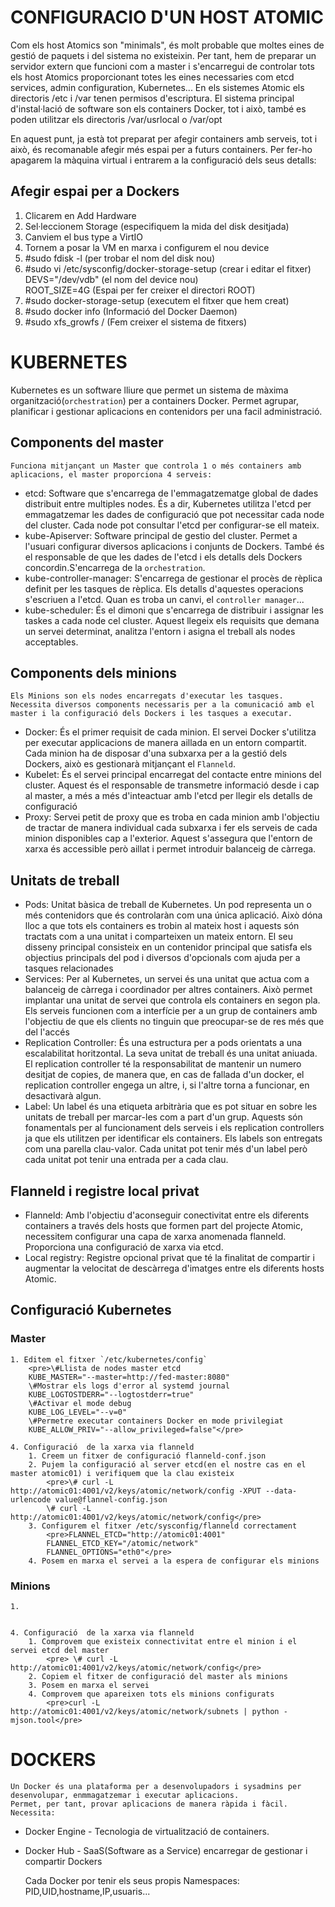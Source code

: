 # CONFIGURACIO D'UN HOST ATOMIC

Com els host Atomics son "minimals", és molt probable que moltes eines de gestió de paquets i del sistema no existeixin.
Per tant, hem de preparar un servidor extern que funcioni com a master i s'encarregui de controlar tots els host Atomics proporcionant totes les eines necessaries com etcd services, admin configuration, Kubernetes...
En els sistemes Atomic els directoris /etc i /var tenen permisos d'escriptura.
El sistema principal d'instal·lació de software son els containers Docker, tot i això, també es poden utilitzar els directoris /var/usrlocal o /var/opt

En aquest punt, ja està tot preparat per afegir containers amb serveis, tot i això, és recomanable afegir més espai per a futurs containers.
Per fer-ho apagarem la màquina virtual i entrarem a la configuració dels seus detalls:

## Afegir espai per a Dockers
1. Clicarem en Add Hardware
2. Sel·leccionem Storage (especifiquem la mida del disk desitjada)
3. Canviem el bus type a VirtIO
4. Tornem a posar la VM en marxa i configurem el nou device
5. \#sudo fdisk -l (per trobar el nom del disk nou)
6. \#sudo vi /etc/sysconfig/docker-storage-setup (crear i editar el fitxer)
	DEVS="/dev/vdb" (el nom del device nou)  
	ROOT_SIZE=4G (Espai per fer creixer el directori ROOT)
7. \#sudo docker-storage-setup (executem el fitxer que hem creat)
8. \#sudo docker info (Informació del Docker Daemon)
9. \#sudo xfs_growfs / (Fem creixer el sistema de fitxers)

# KUBERNETES
Kubernetes es un software lliure que permet un sistema de màxima organització(`orchestration`) per a containers Docker.
Permet agrupar, planificar i gestionar aplicacions en contenidors per una facil administració.
## Components del master
	Funciona mitjançant un Master que controla 1 o més containers amb aplicacions, el master proporciona 4 serveis:
* etcd: Software que s'encarrega de l'emmagatzematge global de dades distribuit entre multiples nodes. És a dir, Kubernetes utilitza l'etcd per emmagatzemar les dades de configuració que pot necessitar cada node del cluster. Cada node pot consultar l'etcd per configurar-se ell mateix.
* kube-Apiserver: Software principal de gestio del cluster. Permet a l'usuari configurar diversos aplicacions i conjunts de Dockers. També és el responsable de que les dades de l'etcd i els detalls dels Dockers concordin.S'encarrega de la `orchestration`.
* kube-controller-manager: S'encarrega de gestionar el procès de rèplica definit per les tasques de rèplica. Els detalls d'aquestes operacions s'escriuen a l'etcd. Quan es troba un canvi, el `controller manager`...
* kube-scheduler: És el dimoni que s'encarrega de distribuir i assignar les taskes a cada node cel cluster. Aquest llegeix els requisits que demana un servei determinat, analitza l'entorn i asigna el treball als nodes acceptables.
## Components dels minions
	Els Minions son els nodes encarregats d'executar les tasques. Necessita diversos components necessaris per a la comunicació amb el master i la configuració dels Dockers i les tasques a executar.
* Docker: És el primer requisit de cada minion. El servei Docker s'utilitza per executar applicacions de manera aillada en un entorn compartit. Cada minion ha de disposar d'una subxarxa per a la gestió dels Dockers, això es gestionarà mitjançant el `Flanneld`.
* Kubelet: És el servei principal encarregat del contacte entre minions del cluster. Aquest és el responsable de transmetre informació desde i cap al master, a més a més d'inteactuar amb l'etcd per llegir els detalls de configuració
* Proxy: Servei petit de proxy que es troba en cada minion amb l'objectiu de tractar de manera individual cada subxarxa i fer els serveis de cada minion disponibles cap a l'exterior. Aquest s'assegura que l'entorn de xarxa és accessible però aillat i permet introduir balanceig de càrrega.
## Unitats de treball
* Pods: Unitat bàsica de treball de Kubernetes. Un pod representa un o més contenidors que és controlaràn com una única aplicació. Això dóna lloc a que tots els containers es trobin al mateix host i aquests són tractats com a una unitat i comparteixen un mateix entorn.
El seu disseny principal consisteix en un contenidor principal que satisfa els objectius principals del pod i diversos d'opcionals com ajuda per a tasques relacionades
* Services: Per al Kubernetes, un servei és una unitat que actua com a balanceig de càrrega i coordinador per altres containers. Això permet implantar una unitat de servei que controla els containers en segon pla.
Els serveis funcionen com a interfície per a un grup de containers amb l'objectiu de que els clients no tinguin que preocupar-se de res més que del l'accés
* Replication Controller: És una estructura per a pods orientats a una escalabilitat horitzontal. La seva unitat de treball és una unitat aniuada. El replication controller té la responsabilitat de mantenir un numero desitjat de copies, de manera que, en cas de fallada d'un docker, el replication
controller engega un altre, i, si l'altre torna a funcionar, en desactivarà algun.
* Label: Un label és una etiqueta arbitrària que es pot situar en sobre les unitats de treball per marcar-les com a part d'un grup. Aquests són fonamentals per al funcionament dels serveis i els replication controllers ja que els utilitzen per identificar els containers.
Els labels son entregats com una parella clau-valor. Cada unitat pot tenir més d'un label però cada unitat pot tenir una entrada per a cada clau.
## Flanneld i registre local privat
* Flanneld: Amb l'objectiu d'aconseguir conectivitat entre els diferents containers a través dels hosts que formen part del projecte Atomic, necessitem configurar una capa de xarxa anomenada flanneld. Proporciona una configuració de xarxa via etcd.
* Local registry: Registre opcional privat que té la finalitat de compartir i augmentar la velocitat de descàrrega d'imatges entre els diferents hosts Atomic.
## Configuració Kubernetes
### Master
	1. Editem el fitxer `/etc/kubernetes/config`	
		<pre>\#Llista de nodes master etcd
		KUBE_MASTER="--master=http://fed-master:8080"
		\#Mostrar els logs d'error al systemd journal
		KUBE_LOGTOSTDERR="--logtostderr=true"
		\#Activar el mode debug	
		KUBE_LOG_LEVEL="--v=0"
		\#Permetre executar containers Docker en mode privilegiat
		KUBE_ALLOW_PRIV="--allow_privileged=false"</pre>

	4. Configuració  de la xarxa via flanneld
		1. Creem un fitxer de configuració flanneld-conf.json
		2. Pujem la configuració al server etcd(en el nostre cas en el master atomic01) i verifiquem que la clau existeix	
			<pre>\# curl -L http://atomic01:4001/v2/keys/atomic/network/config -XPUT --data-urlencode value@flannel-config.json	
			\# curl -L http://atomic01:4001/v2/keys/atomic/network/config</pre>
		3. Configurem el fitxer /etc/sysconfig/flanneld correctament
			<pre>FLANNEL_ETCD="http://atomic01:4001"
			FLANNEL_ETCD_KEY="/atomic/network"
			FLANNEL_OPTIONS="eth0"</pre>
		4. Posem en marxa el servei a la espera de configurar els minions
		
### Minions
	1. 
	
	
	4. Configuració  de la xarxa via flanneld
		1. Comprovem que existeix connectivitat entre el minion i el servei etcd del master
			<pre> \# curl -L http://atomic01:4001/v2/keys/atomic/network/config</pre>
		2. Copiem el fitxer de configuració del master als minions
		3. Posem en marxa el servei
		4. Comprovem que apareixen tots els minions configurats
			<pre>curl -L http://atomic01:4001/v2/keys/atomic/network/subnets | python -mjson.tool</pre>
	
# DOCKERS
	Un Docker és una plataforma per a desenvolupadors i sysadmins per desenvolupar, enmmagatzemar i executar aplicacions.
	Permet, per tant, provar aplicacions de manera ràpida i fàcil. Necessita:
* Docker Engine - Tecnologia de virtualització de containers.
* Docker Hub - SaaS(Software as a Service) encarregar de gestionar i compartir Dockers

	Cada Docker por tenir els seus propis Namespaces: PID,UID,hostname,IP,usuaris...
